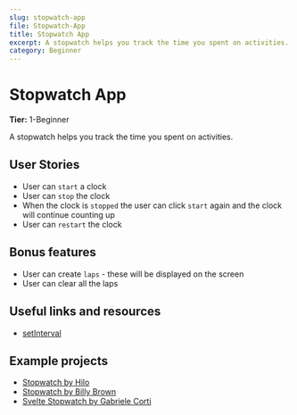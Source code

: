 ```yaml
---
slug: stopwatch-app
file: Stopwatch-App
title: Stopwatch App
excerpt: A stopwatch helps you track the time you spent on activities.
category: Beginner
---
```

# Stopwatch App

**Tier:** 1-Beginner

A stopwatch helps you track the time you spent on activities.

## User Stories

* User can `start` a clock
* User can `stop` the clock
* When the clock is `stopped` the user can click `start` again and the clock will continue counting up
* User can `restart` the clock

## Bonus features

* User can create `laps` - these will be displayed on the screen
* User can clear all the laps

## Useful links and resources

-   [setInterval](https://www.w3schools.com/jsref/met_win_setinterval.asp)

## Example projects

-   [Stopwatch by Hilo](https://codepen.io/hilotacker/pen/ONZWoX)
-   [Stopwatch by Billy Brown](https://codepen.io/_Billy_Brown/pen/dbJeh)
-   [Svelte Stopwatch by Gabriele Corti](https://codepen.io/borntofrappe/pen/KKKPZZg)
